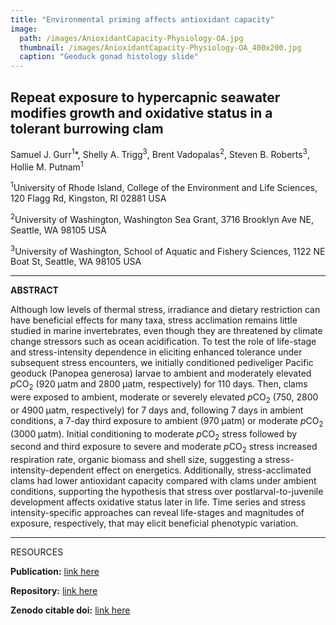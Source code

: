 ```yaml
---
title: "Environmental priming affects antioxidant capacity"
image:
  path: /images/AnioxidantCapacity-Physiology-OA.jpg
  thumbnail: /images/AnioxidantCapacity-Physiology-OA_400x200.jpg
  caption: "Geoduck gonad histology slide"
---
```


## Repeat exposure to hypercapnic seawater modifies growth and oxidative status in a tolerant burrowing clam

Samuel J. Gurr<sup>1</sup>*, Shelly A. Trigg<sup>3</sup>, Brent Vadopalas<sup>2</sup>, Steven B. Roberts<sup>3</sup>, Hollie M. Putnam<sup>1</sup>

<sup>1</sup>University of Rhode Island, College of the Environment and Life Sciences, 120 Flagg Rd, Kingston, RI 02881 USA

<sup>2</sup>University of Washington, Washington Sea Grant, 3716 Brooklyn Ave NE, Seattle, WA 98105 USA

<sup>3</sup>University of Washington, School of Aquatic and Fishery Sciences, 1122 NE Boat St, Seattle, WA 98105 USA

---

**ABSTRACT**

Although low levels of thermal stress, irradiance and dietary restriction can have beneficial effects for many taxa, stress acclimation remains little studied in marine invertebrates, even though they are threatened by climate change stressors such as ocean acidification. To test the role of life-stage and stress-intensity dependence in eliciting enhanced tolerance under subsequent stress encounters, we initially conditioned pediveliger Pacific geoduck (Panopea generosa) larvae to ambient and moderately elevated *p*CO<sub>2</sub> (920 µatm and 2800 µatm, respectively) for 110 days. Then, clams were exposed to ambient, moderate or severely elevated *p*CO<sub>2</sub> (750, 2800 or 4900 µatm, respectively) for 7 days and, following 7 days in ambient conditions, a 7-day third exposure to ambient (970 µatm) or moderate *p*CO<sub>2</sub> (3000 µatm). Initial conditioning to moderate *p*CO<sub>2</sub> stress followed by second and third exposure to severe and moderate *p*CO<sub>2</sub> stress increased respiration rate, organic biomass and shell size, suggesting a stress-intensity-dependent effect on energetics. Additionally, stress-acclimated clams had lower antioxidant capacity compared with clams under ambient conditions, supporting the hypothesis that stress over postlarval-to-juvenile development affects oxidative status later in life. Time series and stress intensity-specific approaches can reveal life-stages and magnitudes of exposure, respectively, that may elicit beneficial phenotypic variation.

---

RESOURCES

**Publication:** [link here](https://journals.biologists.com/jeb/article/224/13/jeb233932/269329/Repeat-exposure-to-hypercapnic-seawater-modifies)

**Repository:** [link here](https://github.com/SamGurr/Intragenerational_thresholds_OA)

**Zenodo citable doi:** [link here](https://zenodo.org/record/3903019)
